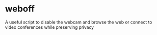 # weboff
A useful script to disable the webcam and browse the web or connect to video conferences while preserving privacy
